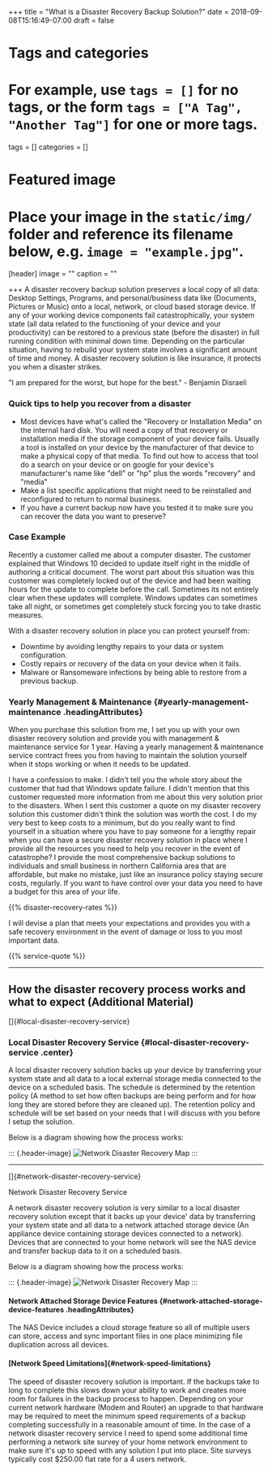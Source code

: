 +++
title = "What is a Disaster Recovery Backup Solution?"
date = 2018-09-08T15:16:49-07:00
draft = false

# Tags and categories
# For example, use `tags = []` for no tags, or the form `tags = ["A Tag", "Another Tag"]` for one or more tags.
tags = []
categories = []

# Featured image
# Place your image in the `static/img/` folder and reference its filename below, e.g. `image = "example.jpg"`.
[header]
image = ""
caption = ""

+++
A disaster recovery backup solution preserves a local copy of all data: Desktop
Settings, Programs, and personal/business data like (Documents, Pictures
or Music) onto a local, network, or cloud based storage device. If any
of your working device components fail catastrophically, your system
state (all data related to the functioning of your device and your
productivity) can be restored to a previous state (before the disaster)
in full running condition with minimal down time. Depending on the
particular situation, having to rebuild your system state involves a
significant amount of time and money. A disaster recovery solution is
like insurance, it protects you when a disaster strikes.

"I am prepared for the worst, but hope for the best." - Benjamin
Disraeli

### Quick tips to help you recover from a disaster

-   Most devices have what's called the "Recovery or Installation
    Media" on the internal hard disk. You will need a copy of that
    recovery or installation media if the storage component of your
    device fails. Usually a tool is installed on your device by the
    manufacturer of that device to make a physical copy of that media.
    To find out how to access that tool do a search on your device or on
    google for your device's manufacturer's name like "dell" or
    "hp" plus the words "recovery" and "media"
-   Make a list specific applications that might need to be reinstalled
    and reconfigured to return to normal business.
-   If you have a current backup now have you tested it to make sure you
    can recover the data you want to preserve?

### Case Example

Recently a customer called me about a computer disaster. The customer
explained that Windows 10 decided to update itself right in the middle
of authoring a critical document. The worst part about this situation
was this customer was completely locked out of the device and had been
waiting hours for the update to complete before the call. Sometimes its
not entirely clear when these updates will complete. Windows updates can
sometimes take all night, or sometimes get completely stuck forcing you
to take drastic measures.

With a disaster recovery solution in place you can protect yourself
from:

-   Downtime by avoiding lengthy repairs to your data or system
    configuration.
-   Costly repairs or recovery of the data on your device when it fails.
-   Malware or Ransomeware infections by being able to restore from a
    previous backup.

### Yearly Management & Maintenance {#yearly-management-maintenance .headingAttributes}

When you purchase this solution from me, I set you up with your own
disaster recovery solution and provide you with management & maintenance
service for 1 year. Having a yearly management & maintenance service
contract frees you from having to maintain the solution yourself when it
stops working or when it needs to be updated.

I have a confession to make. I didn't tell you the whole story about
the customer that had that Windows update failure. I didn't mention
that this customer requested more information from me about this very
solution prior to the disasters. When I sent this customer a quote on my
disaster recovery solution this customer didn't think the solution was
worth the cost. I do my very best to keep costs to a minimum, but do you
really want to find yourself in a situation where you have to pay
someone for a lengthy repair when you can have a secure disaster
recovery solution in place where I provide all the resources you need to
help you recover in the event of catastrophe? I provide the most
comprehensive backup solutions to individuals and small business in
northern California area that are affordable, but make no mistake, just
like an insurance policy staying secure costs, regularly. If you want to
have control over your data you need to have a budget for this area of
your life.

{{% disaster-recovery-rates %}}

I will devise a plan that meets your expectations and provides you with
a safe recovery environment in the event of damage or loss to you most
important data.

{{% service-quote %}}


------------------------------------------------------------------------

How the disaster recovery process works and what to expect (Additional Material)
--------------------------------------------------------------------------------

[]{#local-disaster-recovery-service}

### Local Disaster Recovery Service {#local-disaster-recovery-service .center}

A local disaster recovery solution backs up your device by transferring
your system state and all data to a local external storage media
connected to the device on a scheduled basis. The schedule is determined
by the retention policy (A method to set how often backups are being
perform and for how long they are stored before they are cleaned up).
The retention policy and schedule will be set based on your needs that I
will discuss with you before I setup the solution.

Below is a diagram showing how the process works:

::: {.header-image}
![Network Disaster Recovery
Map](http://www.scottrlarson.com/img/articles/disaster-recovery/External-Disaster-Recovery-Map.png)
:::

------------------------------------------------------------------------

[]{#network-disaster-recovery-service}

Network Disaster Recovery Service

A network disaster recovery solution is very similar to a local disaster
recovery solution except that it backs up your device' data by
transferring your system state and all data to a network attached
storage device (An appliance device containing storage devices connected
to a network). Devices that are connected to your home network will see
the NAS device and transfer backup data to it on a scheduled basis.

Below is a diagram showing how the process works:

::: {.header-image}
![Network Disaster Recovery
Map](http://www.scottrlarson.com/img/articles/disaster-recovery/Network-Disaster-Recovery-Map.png)
:::

#### Network Attached Storage Device Features {#network-attached-storage-device-features .headingAttributes}

The NAS Device includes a cloud storage feature so all of multiple users
can store, access and sync important files in one place minimizing file
duplication across all devices.

#### [Network Speed Limitations]{#network-speed-limitations}

The speed of disaster recovery solution is important. If the backups
take to long to complete this slows down your ability to work and
creates more room for failures in the backup process to happen.
Depending on your current network hardware (Modem and Router) an upgrade
to that hardware may be required to meet the minimum speed requirements
of a backup completing successfully in a reasonable amount of time. In
the case of a network disaster recovery service I need to spend some
additional time performing a network site survey of your home network
environment to make sure it's up to speed with any solution I put into
place. Site surveys typically cost \$250.00 flat rate for a 4 users
network.
